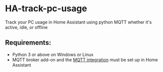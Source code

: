 # HA-track-pc-usage
Track your PC usage in Home Assistant using python MQTT whether it's active, idle, or offline

## Requirements:

- Python 3 or above on Windows or Linux
- MQTT broker add-on and the [MQTT integration](https://www.home-assistant.io/integrations/mqtt/) must be set up in Home Assistant
